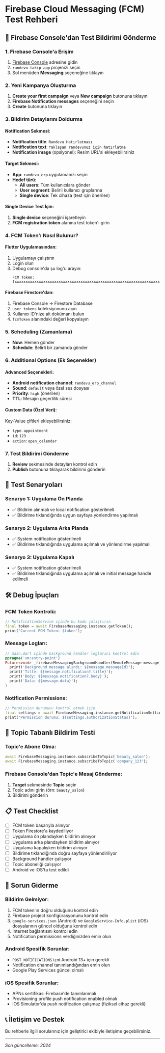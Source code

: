 # Firebase Cloud Messaging (FCM) Test Rehberi

## 🚀 Firebase Console'dan Test Bildirimi Gönderme

### 1. Firebase Console'a Erişim
1. [Firebase Console](https://console.firebase.google.com/) adresine gidin
2. `randevu-takip-app` projenizi seçin
3. Sol menüden **Messaging** seçeneğine tıklayın

### 2. Yeni Kampanya Oluşturma
1. **Create your first campaign** veya **New campaign** butonuna tıklayın
2. **Firebase Notification messages** seçeneğini seçin
3. **Create** butonuna tıklayın

### 3. Bildirim Detaylarını Doldurma

#### Notification Sekmesi:
- **Notification title**: `Randevu Hatırlatması`
- **Notification text**: `Yaklaşan randevunuz için hatırlatma`
- **Notification image** (opsiyonel): Resim URL'si ekleyebilirsiniz

#### Target Sekmesi:
- **App**: `randevu_erp` uygulamanızı seçin
- **Hedef türü**:
  - **All users**: Tüm kullanıcılara gönder
  - **User segment**: Belirli kullanıcı gruplarına
  - **Single device**: Tek cihaza (test için önerilen)

#### Single Device Test İçin:
1. **Single device** seçeneğini işaretleyin
2. **FCM registration token** alanına test token'ı girin

### 4. FCM Token'ı Nasıl Bulunur?

#### Flutter Uygulamasından:
1. Uygulamayı çalıştırın
2. Login olun
3. Debug console'da şu log'u arayın:
   ```
   FCM Token: fxxxxxxxxxxxxxxxxxxxxxxxxxxxxxxxxxxxxxxxxxxxxxxxxxxxxxxxxxxxxxxxxxxxxxxxxxxxxxxxxxxxxxxxxxxxxxxxxxxxxxxxxxxxxxxxxxxxxxxxxxxxxxx
   ```

#### Firebase Firestore'dan:
1. Firebase Console → Firestore Database
2. `user_tokens` koleksiyonunu açın
3. Kullanıcı ID'nize ait dokümanı bulun
4. `fcmToken` alanındaki değeri kopyalayın

### 5. Scheduling (Zamanlama)
- **Now**: Hemen gönder
- **Schedule**: Belirli bir zamanda gönder

### 6. Additional Options (Ek Seçenekler)

#### Advanced Seçenekleri:
- **Android notification channel**: `randevu_erp_channel`
- **Sound**: `default` veya özel ses dosyası
- **Priority**: `high` (önerilen)
- **TTL**: Mesajın geçerlilik süresi

#### Custom Data (Özel Veri):
Key-Value çiftleri ekleyebilirsiniz:
- `type`: `appointment`
- `id`: `123`
- `action`: `open_calendar`

### 7. Test Bildirimi Gönderme
1. **Review** sekmesinde detayları kontrol edin
2. **Publish** butonuna tıklayarak bildirimi gönderin

## 📱 Test Senaryoları

### Senaryo 1: Uygulama Ön Planda
- ✅ Bildirim alınmalı ve local notification gösterilmeli
- ✅ Bildirime tıklandığında uygun sayfaya yönlendirme yapılmalı

### Senaryo 2: Uygulama Arka Planda
- ✅ System notification gösterilmeli
- ✅ Bildirime tıklandığında uygulama açılmalı ve yönlendirme yapılmalı

### Senaryo 3: Uygulama Kapalı
- ✅ System notification gösterilmeli
- ✅ Bildirime tıklandığında uygulama açılmalı ve initial message handle edilmeli

## 🛠️ Debug İpuçları

### FCM Token Kontrolü:
```dart
// NotificationService içinde bu kodu çalıştırın
final token = await FirebaseMessaging.instance.getToken();
print('Current FCM Token: $token');
```

### Message Logları:
```dart
// main.dart içinde background handler loglarını kontrol edin
@pragma('vm:entry-point')
Future<void> _firebaseMessagingBackgroundHandler(RemoteMessage message) async {
  print('Background message alındı: ${message.messageId}');
  print('Title: ${message.notification?.title}');
  print('Body: ${message.notification?.body}');
  print('Data: ${message.data}');
}
```

### Notification Permissions:
```dart
// Permission durumunu kontrol etmek için
final settings = await FirebaseMessaging.instance.getNotificationSettings();
print('Permission durumu: ${settings.authorizationStatus}');
```

## 🎯 Topic Tabanlı Bildirim Testi

### Topic'e Abone Olma:
```dart
await FirebaseMessaging.instance.subscribeToTopic('beauty_salon');
await FirebaseMessaging.instance.subscribeToTopic('company_123');
```

### Firebase Console'dan Topic'e Mesaj Gönderme:
1. **Target** sekmesinde **Topic** seçin
2. Topic adını girin (örn: `beauty_salon`)
3. Bildirimi gönderin

## 📋 Test Checklist

- [ ] FCM token başarıyla alınıyor
- [ ] Token Firestore'a kaydediliyor
- [ ] Uygulama ön plandayken bildirim alınıyor
- [ ] Uygulama arka plandayken bildirim alınıyor
- [ ] Uygulama kapalıyken bildirim alınıyor
- [ ] Bildirime tıklandığında doğru sayfaya yönlendiriliyor
- [ ] Background handler çalışıyor
- [ ] Topic aboneliği çalışıyor
- [ ] Android ve iOS'ta test edildi

## 🔧 Sorun Giderme

### Bildirim Gelmiyor:
1. FCM token'ın doğru olduğunu kontrol edin
2. Firebase project konfigürasyonunu kontrol edin
3. `google-services.json` (Android) ve `GoogleService-Info.plist` (iOS) dosyalarının güncel olduğunu kontrol edin
4. Internet bağlantısını kontrol edin
5. Notification permissions verdiğinizden emin olun

### Android Spesifik Sorunlar:
- `POST_NOTIFICATIONS` izni Android 13+ için gerekli
- Notification channel tanımlandığından emin olun
- Google Play Services güncel olmalı

### iOS Spesifik Sorunlar:
- APNs sertifikası Firebase'de tanımlanmalı
- Provisioning profile push notification enabled olmalı
- iOS Simulator'da push notification çalışmaz (fiziksel cihaz gerekli)

## 📞 İletişim ve Destek

Bu rehberle ilgili sorularınız için geliştirici ekibiyle iletişime geçebilirsiniz.

---
*Son güncelleme: 2024* 